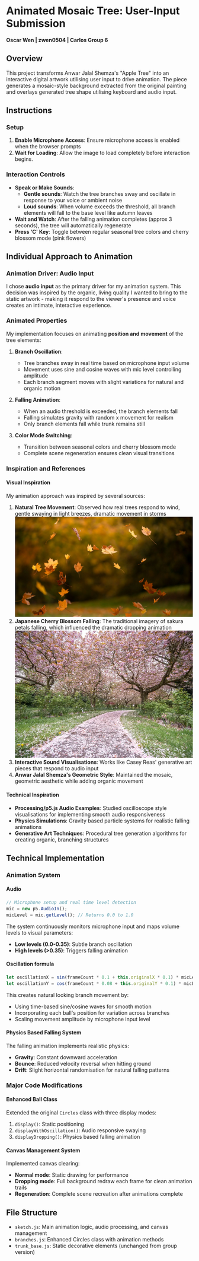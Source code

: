 # Animated Mosaic Tree: User-Input Submission
**Oscar Wen | zwen0504 | Carlos Group 6**

## Overview
This project transforms Anwar Jalal Shemza's "Apple Tree" into an interactive digital artwork utilising user input to drive animation. The piece generates a mosaic-style background extracted from the original painting and overlays generated tree shape utilising keyboard and audio input.

## Instructions
### Setup
1. **Enable Microphone Access**: Ensure microphone access is enabled when the browser prompts 
2. **Wait for Loading**: Allow the image to load completely before interaction begins.

### Interaction Controls
- **Speak or Make Sounds**: 
  - **Gentle sounds**: Watch the tree branches sway and oscillate in response to your voice or ambient noise
  - **Loud sounds**: When volume exceeds the threshold, all branch elements will fall to the base level like autumn leaves
- **Wait and Watch**: After the falling animation completes (approx 3 seconds), the tree will automatically regenerate
- **Press 'C' Key**: Toggle between regular seasonal tree colors and cherry blossom mode (pink flowers)

## Individual Approach to Animation

### Animation Driver: Audio Input
I chose **audio input** as the primary driver for my animation system. This decision was inspired by the organic, living quality I wanted to bring to the static artwork - making it respond to the viewer's presence and voice creates an intimate, interactive experience.

### Animated Properties
My implementation focuses on animating **position and movement** of the tree elements:

1. **Branch Oscillation**: 
   - Tree branches sway in real time based on microphone input volume
   - Movement uses sine and cosine waves with mic level controlling amplitude
   - Each branch segment moves with slight variations for natural and organic motion

2. **Falling Animation**:
   - When an audio threshold is exceeded, the branch elements fall
   - Falling simulates gravity with random x movement for realism
   - Only branch elements fall while trunk remains still

3. **Color Mode Switching**:
   - Transition between seasonal colors and cherry blossom mode
   - Complete scene regeneration ensures clean visual transitions

### Inspiration and References

#### Visual Inspiration
My animation approach was inspired by several sources:

1. **Natural Tree Movement**: Observed how real trees respond to wind, gentle swaying in light breezes, dramatic movement in storms
![autumn-leaves](Assets\autumn.jpg)
2. **Japanese Cherry Blossom Falling**: The traditional imagery of sakura petals falling, which influenced the dramatic dropping animation
![cherry-blossoms](Assets\cherry.webp)
3. **Interactive Sound Visualisations**: Works like Casey Reas' generative art pieces that respond to audio input
4. **Anwar Jalal Shemza's Geometric Style**: Maintained the mosaic, geometric aesthetic while adding organic movement

#### Technical Inspiration
- **Processing/p5.js Audio Examples**: Studied oscilloscope style visualisations for implementing smooth audio responsiveness
- **Physics Simulations**: Gravity based particle systems for realistic falling animations
- **Generative Art Techniques**: Procedural tree generation algorithms for creating organic, branching structures


## Technical Implementation

### Animation System

#### Audio
```javascript
// Microphone setup and real time level detection
mic = new p5.AudioIn();
micLevel = mic.getLevel(); // Returns 0.0 to 1.0
```

The system continuously monitors microphone input and maps volume levels to visual parameters:
- **Low levels (0.0-0.35)**: Subtle branch oscillation
- **High levels (>0.35)**: Triggers falling animation

#### Oscillation formula
```javascript
let oscillationX = sin(frameCount * 0.1 + this.originalX * 0.1) * micLevel * 20;
let oscillationY = cos(frameCount * 0.08 + this.originalY * 0.1) * micLevel * 15;
```

This creates natural looking branch movement by:
- Using time-based sine/cosine waves for smooth motion
- Incorporating each ball's position for variation across branches
- Scaling movement amplitude by microphone input level

#### Physics Based Falling System
The falling animation implements realistic physics:
- **Gravity**: Constant downward acceleration
- **Bounce**: Reduced velocity reversal when hitting ground
- **Drift**: Slight horizontal randomisation for natural falling patterns

### Major Code Modifications

#### Enhanced Ball Class
Extended the original `Circles` class with three display modes:
1. `display()`: Static positioning
2. `displayWithOscillation()`: Audio responsive swaying
3. `displayDropping()`: Physics based falling animation

#### Canvas Management System
Implemented canvas clearing:
- **Normal mode**: Static drawing for performance
- **Dropping mode**: Full background redraw each frame for clean animation trails
- **Regeneration**: Complete scene recreation after animations complete

## File Structure
- `sketch.js`: Main animation logic, audio processing, and canvas management
- `branches.js`: Enhanced Circles class with animation methods
- `trunk_base.js`: Static decorative elements (unchanged from group version)